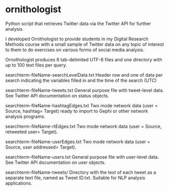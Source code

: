 ornithologist
=============

Python script that retrieves Twitter data via the Twitter API for further analysis

I developed Ornithologist to provide students in my Digital Research Methods course with a small sample of Twitter data on any topic of interest to them to do exercises on various forms of social media analysis. 

Ornothologist produces 6 tab-delimited UTF-8 files and one directory with up to 100 text files per query.

searchterm-fileName-searchLevelData.txt
Header row and one of data per search indicating the variables filled in and the time of the search (UTC)

searchterm-fileName-tweets.txt
General purpose file with tweet-level data. See Twitter API documentation on status objects. 

searchterm-fileName-hashtagEdges.txt
Two mode network data (user = Source, hashtag= Target) ready to import to Gephi or other network analysis programs.

searchterm-fileName-rtEdges.txt
Two mode network data (user = Source, retweeted user= Target).

searchterm-fileName-userEdges.txt
Two mode network data (user = Source, user addressed= Target).

searchterm-fileName-users.txt
General purpose file with user-level data. See Twitter API documentation on user objects.

searchterm-fileName-tweets/
Directory with the text of each tweet as a separate text file, named as Tweet ID.txt. Suitable for NLP analysis applications.
